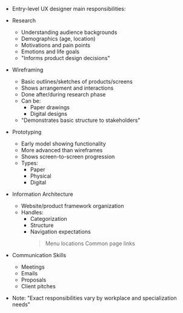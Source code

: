 * Entry-level UX designer main responsibilities:
 - Research
   * Understanding audience backgrounds
   * Demographics (age, location)
   * Motivations and pain points
   * Emotions and life goals
   * "Informs product design decisions"
 
 - Wireframing
   * Basic outlines/sketches of products/screens
   * Shows arrangement and interactions
   * Done after/during research phase  
   * Can be:
     - Paper drawings
     - Digital designs
   * "Demonstrates basic structure to stakeholders"

 - Prototyping 
   * Early model showing functionality
   * More advanced than wireframes
   * Shows screen-to-screen progression
   * Types:
     - Paper
     - Physical
     - Digital

 - Information Architecture
   * Website/product framework organization
   * Handles:
     - Categorization
     - Structure
     - Navigation expectations
       > Menu locations
       > Common page links

 - Communication Skills
   * Meetings
   * Emails
   * Proposals
   * Client pitches

* Note: "Exact responsibilities vary by workplace and specialization needs"